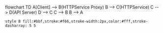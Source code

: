 flowchart TD
    A[Client] --> B(HTTPService Proxy)
    B --> C(HTTPService)
    C --> D(API Server)
    D --> C
    C --> B
    B --> A


    style B fill:#bbf,stroke:#f66,stroke-width:2px,color:#fff,stroke-dasharray: 5 5